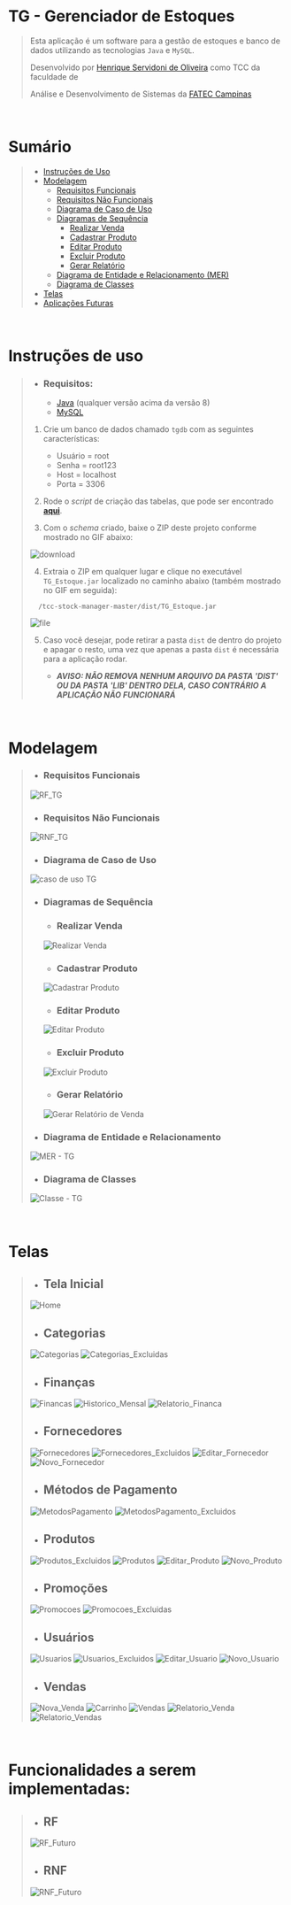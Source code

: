 # TG - Gerenciador de Estoques

> Esta aplicação é um software para a gestão de estoques e banco de dados utilizando as tecnologias `Java` e `MySQL`.
> 
> Desenvolvido por [Henrique Servidoni de Oliveira](https://www.linkedin.com/in/ricksoliveira/) como TCC da faculdade de
> 
> Análise e Desenvolvimento de Sistemas da [FATEC Campinas](https://www.fateccampinas.com.br/site/)

<br/>

# Sumário

> -  [Instruções de Uso](https://github.com/ricksoliveira/tcc-stock-manager#instruções-de-uso)
> -  [Modelagem](https://github.com/ricksoliveira/tcc-stock-manager#modelagem)
>     - [Requisitos Funcionais](https://github.com/ricksoliveira/tcc-stock-manager#requisitos-funcionais)
>     - [Requisitos Não Funcionais](https://github.com/ricksoliveira/tcc-stock-manager#requisitos-não-funcionais)
>     - [Diagrama de Caso de Uso](https://github.com/ricksoliveira/tcc-stock-manager#diagrama-de-caso-de-uso)
>     - [Diagramas de Sequência](https://github.com/ricksoliveira/tcc-stock-manager#diagramas-de-sequência)
>       - [Realizar Venda](https://github.com/ricksoliveira/tcc-stock-manager#realizar-venda)
>       - [Cadastrar Produto](https://github.com/ricksoliveira/tcc-stock-manager#cadastrar-produto)
>       - [Editar Produto](https://github.com/ricksoliveira/tcc-stock-manager#editar-produto)
>       - [Excluir Produto](https://github.com/ricksoliveira/tcc-stock-manager#excluir-produto)
>       - [Gerar Relatório](https://github.com/ricksoliveira/tcc-stock-manager#gerar-relatório)
>     - [Diagrama de Entidade e Relacionamento (MER)](https://github.com/ricksoliveira/tcc-stock-manager#diagrama-de-entidade-e-relacionamento)
>     - [Diagrama de Classes](https://github.com/ricksoliveira/tcc-stock-manager#diagrama-de-classes)
> - [Telas](https://github.com/ricksoliveira/tcc-stock-manager#telas)
> - [Aplicações Futuras](https://github.com/ricksoliveira/tcc-stock-manager#funcionalidades-a-serem-implementadas)

<br/>

# Instruções de uso

> - ### Requisitos:
>     - [Java](https://www.java.com/en/) (qualquer versão acima da versão 8)
>     - [MySQL](https://www.mysql.com)
> 
> 1. Crie um banco de dados chamado `tgdb` com as seguintes características:
>     - Usuário = root
>     - Senha = root123
>     - Host = localhost
>     - Porta = 3306
> 
> 2. Rode o *script* de criação das tabelas, que pode ser encontrado **[aqui](https://pastebin.com/uu8ME2EZ)**.
>  
> 3. Com o *schema* criado, baixe o ZIP deste projeto conforme mostrado no GIF abaixo:
> 
> ![download](https://user-images.githubusercontent.com/68413884/142742031-b17cd44d-6591-45a8-a4a9-773ff90341bd.gif)
> 
> 4. Extraia o ZIP em qualquer lugar e clique no executável `TG_Estoque.jar` localizado no caminho abaixo (também mostrado no GIF em seguida):
> ```
>   /tcc-stock-manager-master/dist/TG_Estoque.jar
> ```
> 
> ![file](https://user-images.githubusercontent.com/68413884/142742246-848ee64a-32de-40f1-ad64-2d099d3f62c3.gif)
> 
> 5. Caso você desejar, pode retirar a pasta `dist` de dentro do projeto e apagar o resto, uma vez que apenas a pasta `dist` é necessária para a aplicação rodar.
> 
>     - ***AVISO: NÃO REMOVA NENHUM ARQUIVO DA PASTA 'DIST' OU DA PASTA 'LIB' DENTRO DELA, CASO CONTRÁRIO A APLICAÇÃO NÃO FUNCIONARÁ***

<br/>

# Modelagem

> - ### Requisitos Funcionais
> ![RF_TG](https://user-images.githubusercontent.com/68413884/142740375-a68513ae-5872-4491-b65d-c8e09a5d1273.png)
> 
> - ### Requisitos Não Funcionais
> ![RNF_TG](https://user-images.githubusercontent.com/68413884/142740393-24925ec9-3290-485c-8168-791683a80e1f.png)
> 
> - ### Diagrama de Caso de Uso
> ![caso de uso TG](https://user-images.githubusercontent.com/68413884/141940468-94b1e16d-5d31-415c-b3ff-c4faab6ed5e6.png)
> 
> - ### Diagramas de Sequência
>   - ### Realizar Venda
>   ![Realizar Venda](https://user-images.githubusercontent.com/68413884/142740496-13607125-007d-4e3a-8912-f6edd394fa9a.png)
>   
>   - ### Cadastrar Produto
>   ![Cadastrar Produto](https://user-images.githubusercontent.com/68413884/142740497-9ee4852d-e341-47c2-a9cc-3d0459b379ff.png)
>   
>   - ### Editar Produto
>   ![Editar Produto](https://user-images.githubusercontent.com/68413884/142740491-01b2335b-82ae-463a-b4ca-84449376b1e9.png)
>   
>   - ### Excluir Produto
>   ![Excluir Produto](https://user-images.githubusercontent.com/68413884/142740492-c0f65848-d674-42b3-80c7-5229323f69be.png)
>   
>   - ### Gerar Relatório
>   ![Gerar Relatório de Venda](https://user-images.githubusercontent.com/68413884/142740494-cd47be39-c12a-40f4-b8ec-a8eeb0a39524.png)
>   
> - ### Diagrama de Entidade e Relacionamento
> ![MER - TG](https://user-images.githubusercontent.com/68413884/141940465-08cc7290-f399-4786-bc37-e66c680d293c.png)
> 
> - ### Diagrama de Classes
> ![Classe - TG](https://user-images.githubusercontent.com/68413884/141940462-e4080734-6f42-457d-aa43-7f7ecc4325be.png)

<br/>

# Telas

> - ## Tela Inicial
> ![Home](https://user-images.githubusercontent.com/68413884/141942898-0becfb74-1e60-48a2-bc4c-d40e3fca34cb.jpg)
> 
> - ## Categorias
> ![Categorias](https://user-images.githubusercontent.com/68413884/141943626-d9cba2ad-c269-466f-9627-a2a2028cfad1.jpg)
> ![Categorias_Excluidas](https://user-images.githubusercontent.com/68413884/141943630-1d7af2ec-91ad-450c-86a8-e7340fe642fe.jpg)
> 
> - ## Finanças
> ![Financas](https://user-images.githubusercontent.com/68413884/141943921-6bf0858f-c38d-4ed5-8167-37e66c73181f.jpg)
> ![Historico_Mensal](https://user-images.githubusercontent.com/68413884/141943926-865265a6-c9ca-4c18-9bbb-12f6d2b47efe.jpg)
> ![Relatorio_Financa](https://user-images.githubusercontent.com/68413884/141943927-c0363853-7324-4e60-aa33-0512b37cda0a.jpg)
> 
> - ## Fornecedores
> ![Fornecedores](https://user-images.githubusercontent.com/68413884/141944022-f46386da-5855-41fc-8b00-c75c4814833b.jpg)
> ![Fornecedores_Excluidos](https://user-images.githubusercontent.com/68413884/141944026-9ef715ac-b473-432e-8cfa-9e01b34baf07.jpg)
> ![Editar_Fornecedor](https://user-images.githubusercontent.com/68413884/141944019-b3935674-fb35-4adb-b347-ffa4a9a08464.jpg)
> ![Novo_Fornecedor](https://user-images.githubusercontent.com/68413884/141944027-880a5136-cc23-419b-83fe-2fec8ce8665b.jpg)
> 
> - ## Métodos de Pagamento
> ![MetodosPagamento](https://user-images.githubusercontent.com/68413884/141944161-1c30fcf0-f09e-4091-93d6-2dfefa472eac.jpg)
> ![MetodosPagamento_Excluidos](https://user-images.githubusercontent.com/68413884/141944166-19b6812f-0108-4e55-aeb2-223fd6d932eb.jpg)
> 
> - ## Produtos
> ![Produtos_Excluidos](https://user-images.githubusercontent.com/68413884/141944224-44f9f407-438b-42ef-a40a-4054064c930a.jpg)
> ![Produtos](https://user-images.githubusercontent.com/68413884/141944220-9001a1c0-7156-433e-a4ad-c9f396696154.jpg)
> ![Editar_Produto](https://user-images.githubusercontent.com/68413884/141944215-3fb6d8d3-c573-4b31-87a4-af2bf65a894b.jpg)
> ![Novo_Produto](https://user-images.githubusercontent.com/68413884/141944219-1327f051-9fb1-4171-a5b5-2650c733f211.jpg)
> 
> - ## Promoções
> ![Promocoes](https://user-images.githubusercontent.com/68413884/141944285-ce856ff1-dcac-41f3-bf2d-f7157a2e7112.jpg)
> ![Promocoes_Excluidas](https://user-images.githubusercontent.com/68413884/141944290-9acd80b5-4d0d-4182-ada8-cfb79b331c71.jpg)
> 
> - ## Usuários
> ![Usuarios](https://user-images.githubusercontent.com/68413884/141944363-ef42600c-ec61-4488-9d4e-6c6a3fe1216d.jpg)
> ![Usuarios_Excluidos](https://user-images.githubusercontent.com/68413884/141944367-f4824904-08b5-4eeb-a5cf-9f921c9cfd1d.jpg)
> ![Editar_Usuario](https://user-images.githubusercontent.com/68413884/141944371-36a8443a-348b-4d17-9b6c-07444b5f17a3.jpg)
> ![Novo_Usuario](https://user-images.githubusercontent.com/68413884/141944372-ba2596dc-f1f1-43ad-acbb-99720caf5fec.jpg)
> 
> - ## Vendas
> ![Nova_Venda](https://user-images.githubusercontent.com/68413884/141944435-11680b7e-e736-413c-a13d-fa0883cc5808.jpg)
> ![Carrinho](https://user-images.githubusercontent.com/68413884/141944431-98f066f0-253d-4c22-9de2-ece805cf0b85.jpg)
> ![Vendas](https://user-images.githubusercontent.com/68413884/141944442-f72d2f0f-e1cb-4946-a9bd-d0f0ec48bbfa.jpg)
> ![Relatorio_Venda](https://user-images.githubusercontent.com/68413884/141944437-b40e2ebf-c04f-40fc-8a33-65177550c0a8.jpg)
> ![Relatorio_Vendas](https://user-images.githubusercontent.com/68413884/141944440-50332fb8-cc0b-443b-a5e1-f3a9068d75dc.jpg)

<br/>

# Funcionalidades a serem implementadas:

> - ## RF
> ![RF_Futuro](https://user-images.githubusercontent.com/68413884/142740550-71b85303-3f47-4700-b57c-8e09fdeae4b3.png)
> 
> - ## RNF
> ![RNF_Futuro](https://user-images.githubusercontent.com/68413884/142740560-9e7aa236-a604-40ac-a895-ff1a23c1ca59.png)
